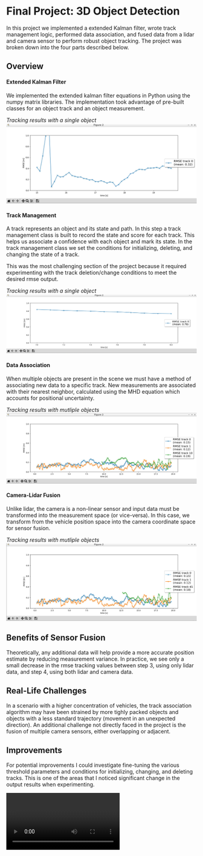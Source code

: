 # Final Project: 3D Object Detection

In this project we implemented a extended Kalman filter, wrote track management logic, performed data association, and fused data from a lidar and camera sensor to perform robust object tracking. The project was broken down into the four parts described below.

## Overview

#### Extended Kalman Filter

We implemented the extended kalman filter equations in Python using the numpy matrix libraries. The implementation took advantage of pre-built classes for an object track and an object measurement.

*Tracking results with a single object*
![alt text](https://github.com/GabrielMaguire/sdc-3d-object-detection/blob/main/images/step1_rmse_plot.png)

#### Track Management

A track represents an object and its state and path. In this step a track management class is built to record the state and score for each track. This helps us associate a confidence with each object and mark its state. In the track management class we set the conditions for initializing, deleting, and changing the state of a track.

This was the most challenging section of the project because it required experimenting with the track deletion/change conditions to meet the desired rmse output.

*Tracking results with a single object*
![alt text](https://github.com/GabrielMaguire/sdc-3d-object-detection/blob/main/images/step2_rmse_plot.png)

#### Data Association

When multiple objects are present in the scene we must have a method of associating new data to a specific track. New measurements are associated with their nearest neighbor, calculated using the MHD equation which accounts for positional uncertainty.

*Tracking results with mutliple objects*
![alt text](https://github.com/GabrielMaguire/sdc-3d-object-detection/blob/main/images/step3_rmse_plot.png)

#### Camera-Lidar Fusion

Unlike lidar, the camera is a non-linear sensor and input data must be transformed into the measurement space (or vice-versa). In this case, we transform from the vehicle position space into the camera coordinate space for sensor fusion.

*Tracking results with mutliple objects*
![alt text](https://github.com/GabrielMaguire/sdc-3d-object-detection/blob/main/images/step4_rmse_plot_3.png)

## Benefits of Sensor Fusion

Theoretically, any additional data will help provide a more accurate position estimate by reducing measurement variance. In practice, we see only a small decrease in the rmse tracking values between step 3, using only lidar data, and step 4, using both lidar and camera data.

## Real-Life Challenges

In a scenario with a higher concentration of vehicles, the track association algorithm may have been strained by more tighly packed objects and objects with a less standard trajectory (movement in an unexpected direction). An additional challenge not directly faced in the project is the fusion of multiple camera sensors, either overlapping or adjacent.

## Improvements

For potential improvements I could investigate fine-tuning the various threshold parameters and conditions for initializing, changing, and deleting tracks. This is one of the areas that I noticed significant change in the output results when experimenting.

![](https://github.com/GabrielMaguire/sdc-3d-object-detection/blob/main/my_tracking_results.avi)